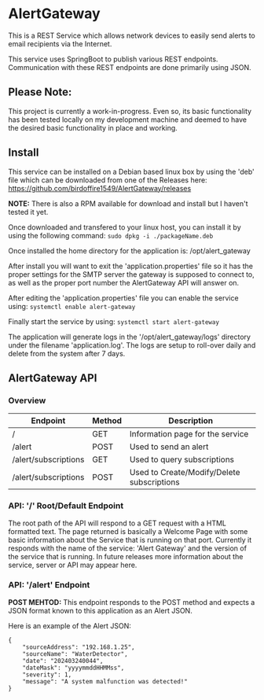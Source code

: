 # AlertGateway
This is a REST Service which allows network devices to easily send alerts to email recipients via the Internet.

This service uses SpringBoot to publish various REST endpoints. Communication with these REST endpoints are done primarily using JSON. 

## Please Note:
This project is currently a work-in-progress. Even so, its basic functionality has been tested locally on my development machine and deemed to have the desired basic functionality in place and working. 

## Install
This service can be installed on a Debian based linux box by using the 'deb' file which can be downloaded from one of the Releases here:
https://github.com/birdoffire1549/AlertGateway/releases

**NOTE:** There is also a RPM available for download and install but I haven't tested it yet.

Once downloaded and transfered to your linux host, you can install it by using the following command:
`sudo dpkg -i ./packageName.deb`

Once installed the home directory for the application is:
/opt/alert_gateway

After install you will want to exit the 'application.properties' file so it has the proper settings for the SMTP server the gateway is supposed to connect to, as well as the proper port number the AlertGateway API will answer on.

After editing the 'application.properties' file you can enable the service using:
`systemctl enable alert-gateway`

Finally start the service by using:
`systemctl start alert-gateway`

The application will generate logs in the '/opt/alert_gateway/logs' directory under the filename 'application.log'. The logs are setup to roll-over daily and delete from the system after 7 days. 

## AlertGateway API
### Overview

| Endpoint | Method | Description | 
| ---- | ---- | ---- |
| / | GET | Information page for the service |
| /alert | POST | Used to send an alert |
| /alert/subscriptions | GET | Used to query subscriptions |
| /alert/subscriptions | POST | Used to Create/Modify/Delete subscriptions |

### API: '/' Root/Default Endpoint
The root path of the API will respond to a GET request with a HTML formatted text. The page returned is basically a Welcome Page with some basic information about the Service that is running on that port. Currently it responds with the name of the service: 'Alert Gateway' and the version of the service that is running. In future releases more information about the service, server or API may appear here.

### API: '/alert' Endpoint
**POST MEHTOD:**
This endpoint responds to the POST method and expects a JSON format known to this application as an Alert JSON.

Here is an example of the Alert JSON:
```
{
    "sourceAddress": "192.168.1.25",
    "sourceName": "WaterDetector",
    "date": "202403240044",
    "dateMask": "yyyymmddHHMMss",
    "severity": 1,
    "message": "A system malfunction was detected!"
}
```


